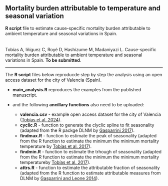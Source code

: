 ## Mortality burden attributable to temperature and seasonal variation
**R script** file to estimate cause-specific mortality burden attributable to ambient temperature and seasonal variations in Spain.<br>
<br>
<br>
Tobías A, Iñíguez C, Royé D, Hashizume M, Madaniyazi L. Cause-specific mortality burden attributable to ambient temperature and seasonal variations in Spain. <b>To be submitted</b>.

---

The **R script** files below reproducde step by step the analysis using an open access dataset for the city of Valencia (Spain). 
<br>
* **main_analysis.R** reproduces the examples from the published manuscript. 

* and the following **ancillary functions** also need to be uploaded: 

    * **valencia.csv** - example open access dataset for the city of Valencia (<a href="https://pubmed.ncbi.nlm.nih.gov/39071964/" target="_blank">Tobías et al. 2024</a>).  
    * **cyclic.R** - function to generate the clyclic spline to fit seasonality (adapted from the R packge DLNM by <a href="https://pubmed.ncbi.nlm.nih.gov/22003319/" target="_blank">Gasparrini 2017</a>).  
    * **findmax.R** - function to estimate the peak of seasonality (adapted from the R function to estimate the minimum the minimum mortality temperature by <a href="https://pubmed.ncbi.nlm.nih.gov/27748681/" target="_blank">Tobías et al. 2017</a>). 
    * **findmin.R** - function to estimate the trhough of seasonality (adapted from the R function to estimate the minimum the minimum mortality temperatureby <a href="https://pubmed.ncbi.nlm.nih.gov/27748681/" target="_blank">Tobías et al. 2017</a>). 
    * **attrs.R** - function to estimate the attributable fraction of seasonality (adapted from the R function to estimate attributable measures from DLNM by <a href="https://pubmed.ncbi.nlm.nih.gov/24758509/" target="_blank">Gasparrini and Leone 2014</a>). 
